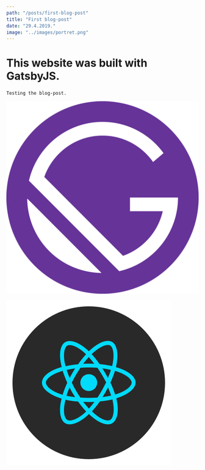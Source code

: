```yaml
---
path: "/posts/first-blog-post"
title: "First blog-post"
date: "29.4.2019."
image: "../images/portret.png"
---
```


# This website was built with GatsbyJS.

```
Testing the blog-post.
```

![Gatsby logo](../images/skills/gatsby.png)

![React logo](../images/skills/react.png)
